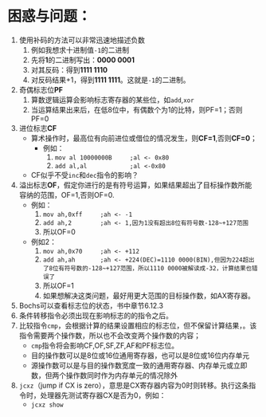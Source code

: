 # 困惑与问题：
1. 使用补码的方法可以非常迅速地描述负数
    1. 例如我想求十进制值`-1`的二进制
    2. 先将**1**的二进制写出：**0000 0001**
    3. 对其反码：得到**1111 1110**
    4. 对反码结果+1，得到**1111 1111**。这就是`-1`的二进制。
2. 奇偶标志位**PF**
    1. 算数逻辑运算会影响标志寄存器的某些位，如`add`,`xor`
    2. 当运算结果出来后，在低8位中，有偶数个为1的比特，则PF=1；否则PF=0
3. 进位标志**CF**
    - 算术操作时，最高位有向前进位或借位的情况发生，则**CF=1**,否则**CF=0**；
        - 例如：
            1. `mov al 10000000B     ;al <- 0x80`
            2. `add al,al            ;al <-0x80`
    - CF似乎不受`inc`和`dec`指令的影响？
4. 溢出标志**OF**，假定你进行的是有符号运算，如果结果超出了目标操作数所能容纳的范围，OF=1,否则OF=0.
    - 例如：
        1. `mov ah,0xff     ;ah <- -1`
        2. `add ah,2        ;ah <- 1,因为1没有超出8位有符号数-128~+127范围`
        3. 所以OF=0
    - 例如2：
        1. `mov ah,0x70     ;ah <- +112`
        2. `add ah,ah       ;ah <- +224(DEC)=1110 0000(BIN),但因为224超出了8位有符号数的-128~+127范围，所以1110 0000被解读成-32，计算结果也错误了`
        3. 所以OF=1
        4. 如果想解决这类问题，最好用更大范围的目标操作数，如AX寄存器。
5. Bochs可以查看标志位的状态，书中章节6.12.3
6. 条件转移指令必须出现在影响标志的的指令之后。
7. 比较指令`cmp`，会根据计算的结果设置相应的标志位，但不保留计算结果，。该指令需要两个操作数，所以也不会改变两个操作数的内容；
    - `cmp`指令将会影响CF,OF,SF,ZF,AF和PF标志位。
    - 目的操作数可以是8位或16位通用寄存器，也可以是8位或16位内存单元
    - 源操作数可以是与目的操作数宽度一致的通用寄存器、内存单元或立即数，但两个操作数同时作为内存单元的情况除外
8. `jcxz`（jump if CX is zero），意思是CX寄存器内容为0时则转移。执行这条指令时，处理器先测试寄存器CX是否为0，例如：
    - `jcxz show`